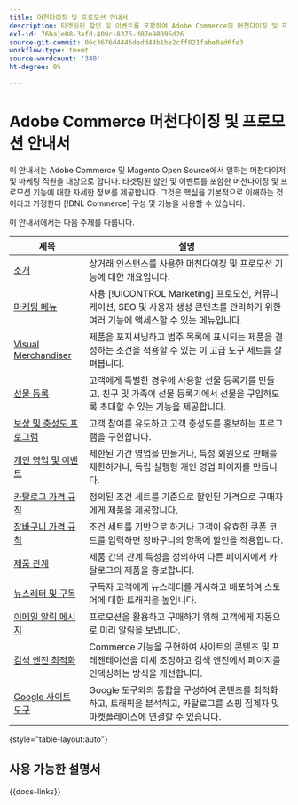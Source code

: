 ```yaml
---
title: 머천다이징 및 프로모션 안내서
description: 타겟팅된 할인 및 이벤트를 포함하여 Adobe Commerce의 머천다이징 및 프로모션 기능에 대한 자세한 정보를 살펴보십시오.
exl-id: 76ba1e08-3afd-409c-8376-d07e98095d26
source-git-commit: 06c3676d4446dedd44b1be2cff021fabe0ad6fe3
workflow-type: tm+mt
source-wordcount: '340'
ht-degree: 0%

---
```


# Adobe Commerce 머천다이징 및 프로모션 안내서

이 안내서는 Adobe Commerce 및 Magento Open Source에서 일하는 머천다이저 및 마케팅 직원을 대상으로 합니다. 타겟팅된 할인 및 이벤트를 포함한 머천다이징 및 프로모션 기능에 대한 자세한 정보를 제공합니다. 그것은 핵심을 기본적으로 이해하는 것이라고 가정한다 [!DNL Commerce] 구성 및 기능을 사용할 수 있습니다.

이 안내서에서는 다음 주제를 다룹니다.

| 제목 | 설명 |
| ------- | ----------- |
| [소개](introduction.md) | 상거래 인스턴스를 사용한 머천다이징 및 프로모션 기능에 대한 개요입니다. |
| [마케팅 메뉴](marketing-menu.md) | 사용 [!UICONTROL Marketing] 프로모션, 커뮤니케이션, SEO 및 사용자 생성 콘텐츠를 관리하기 위한 여러 기능에 액세스할 수 있는 메뉴입니다. |
| [Visual Merchandiser](visual-merchandiser.md) | 제품을 포지셔닝하고 범주 목록에 표시되는 제품을 결정하는 조건을 적용할 수 있는 이 고급 도구 세트를 살펴봅니다. |
| [선물 등록](gift-registries.md) | 고객에게 특별한 경우에 사용할 선물 등록기를 만들고, 친구 및 가족이 선물 등록기에서 선물을 구입하도록 초대할 수 있는 기능을 제공합니다. |
| [보상 및 충성도 프로그램](rewards-loyalty.md) | 고객 참여를 유도하고 고객 충성도를 홍보하는 프로그램을 구현합니다. |
| [개인 영업 및 이벤트](events-private-sales.md) | 제한된 기간 영업을 만들거나, 특정 회원으로 판매를 제한하거나, 독립 실행형 개인 영업 페이지를 만듭니다. |
| [카탈로그 가격 규칙](price-rules-catalog.md) | 정의된 조건 세트를 기준으로 할인된 가격으로 구매자에게 제품을 제공합니다. |
| [장바구니 가격 규칙](price-rules-cart.md) | 조건 세트를 기반으로 하거나 고객이 유효한 쿠폰 코드를 입력하면 장바구니의 항목에 할인을 적용합니다. |
| [제품 관계](product-relationships.md) | 제품 간의 관계 특성을 정의하여 다른 페이지에서 카탈로그의 제품을 홍보합니다. |
| [뉴스레터 및 구독](newsletters.md) | 구독자 고객에게 뉴스레터를 게시하고 배포하여 스토어에 대한 트래픽을 높입니다. |
| [이메일 알림 메시지](email-reminder-rules.md) | 프로모션을 활용하고 구매하기 위해 고객에게 자동으로 미리 알림을 보냅니다. |
| [검색 엔진 최적화](seo-overview.md) | Commerce 기능을 구현하여 사이트의 콘텐츠 및 프레젠테이션을 미세 조정하고 검색 엔진에서 페이지를 인덱싱하는 방식을 개선합니다. |
| [Google 사이트 도구](google-tools.md) | Google 도구와의 통합을 구성하여 콘텐츠를 최적화하고, 트래픽을 분석하고, 카탈로그를 쇼핑 집계자 및 마켓플레이스에 연결할 수 있습니다. |

{style="table-layout:auto"}

## 사용 가능한 설명서

{{docs-links}}

